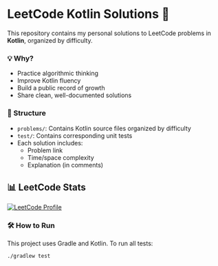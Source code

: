 # LeetCode Kotlin Solutions 🚀

This repository contains my personal solutions to LeetCode problems in **Kotlin**, organized by difficulty.

### 💡 Why?
- Practice algorithmic thinking
- Improve Kotlin fluency
- Build a public record of growth
- Share clean, well-documented solutions

### 📁 Structure
- `problems/`: Contains Kotlin source files organized by difficulty
- `test/`: Contains corresponding unit tests
- Each solution includes:
    - Problem link
    - Time/space complexity
    - Explanation (in comments)

## 📊 LeetCode Stats
[![LeetCode Profile](https://img.shields.io/badge/LeetCode-Jamie123-orange?style=flat-square&logo=leetcode)](https://leetcode.com/jamie10x/)

<!--START_SECTION:leetcode-->
<!--END_SECTION:leetcode-->


### 🛠️ How to Run
This project uses Gradle and Kotlin. To run all tests:

```bash
./gradlew test
